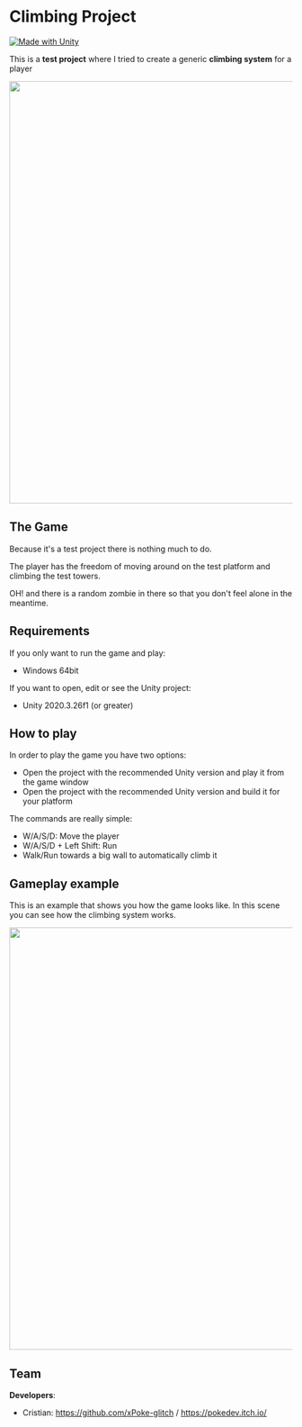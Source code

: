 # Climbing Project
[![Made with Unity](https://img.shields.io/badge/Made%20with-Unity-57b9d3.svg?style=flat&logo=unity)](https://www.unity.com)

This is a **test project** where I tried to create a generic **climbing system** for a player

<img src="https://github.com/xPoke-glitch/ClimbingProject/blob/main/Screenshots/screen.png" width="750">

## The Game

Because it's a test project there is nothing much to do.

The player has the freedom of moving around on the test platform and climbing the test towers.

OH! and there is a random zombie in there so that you don't feel alone in the meantime.

## Requirements

If you only want to run the game and play:
* Windows 64bit

If you want to open, edit or see the Unity project:
* Unity 2020.3.26f1 (or greater)

## How to play

In order to play the game you have two options:
* Open the project with the recommended Unity version and play it from the game window
* Open the project with the recommended Unity version and build it for your platform

The commands are really simple:
* W/A/S/D: Move the player
* W/A/S/D + Left Shift: Run
* Walk/Run towards a big wall to automatically climb it

## Gameplay example

This is an example that shows you how the game looks like. In this scene you can see how the climbing system works.

<img src="https://github.com/xPoke-glitch/ClimbingProject/blob/main/Screenshots/gameplay.gif" width="750">

## Team

**Developers**:
* Cristian: https://github.com/xPoke-glitch / https://pokedev.itch.io/
